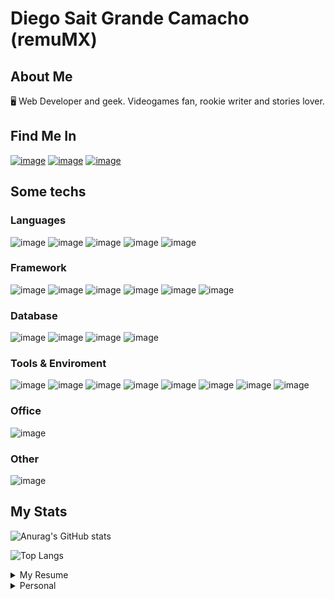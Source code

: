 # Diego Sait Grande Camacho (remuMX)
## About Me
🖥️ Web Developer and geek. Videogames fan, rookie writer and stories lover.

## Find Me In
[![image](https://img.shields.io/badge/LinkedIn-0077B5?style=for-the-badge&logo=linkedin&logoColor=white)](https://www.linkedin.com/in/diegosaitgcamacho/)
[![image](https://img.shields.io/badge/GitHub-100000?style=for-the-badge&logo=github&logoColor=white)](https://github.com/remuMX/)
[![image](https://img.shields.io/badge/Itch.io-FA5C5C?style=for-the-badge&logo=itchdotio&logoColor=white)](https://azzhaimx.itch.io/)

## Some techs
### Languages
![image](https://img.shields.io/badge/JavaScript-323330?style=for-the-badge&logo=javascript&logoColor=F7DF1E) 
![image](https://img.shields.io/badge/C%23-239120?style=for-the-badge&logo=c-sharp&logoColor=white) 
![image](https://img.shields.io/badge/Python-FFD43B?style=for-the-badge&logo=python&logoColor=blue) 
![image](https://img.shields.io/badge/HTML5-E34F26?style=for-the-badge&logo=html5&logoColor=white) 
![image](https://img.shields.io/badge/Markdown-000000?style=for-the-badge&logo=markdown&logoColor=white) 

### Framework
![image](https://img.shields.io/badge/React-20232A?style=for-the-badge&logo=react&logoColor=61DAFB) 
![image](https://img.shields.io/badge/Vue.js-35495E?style=for-the-badge&logo=vuedotjs&logoColor=4FC08D) 
![image](https://img.shields.io/badge/jQuery-0769AD?style=for-the-badge&logo=jquery&logoColor=white) 
![image](https://img.shields.io/badge/.NET-512BD4?style=for-the-badge&logo=dotnet&logoColor=white) 
![image](https://img.shields.io/badge/Node.js-339933?style=for-the-badge&logo=nodedotjs&logoColor=white)
![image](https://img.shields.io/badge/Django-092E20?style=for-the-badge&logo=django&logoColor=green)

 
### Database
![image](https://img.shields.io/badge/Microsoft%20SQL%20Server-CC2927?style=for-the-badge&logo=microsoft%20sql%20server&logoColor=white)
![image](https://img.shields.io/badge/MariaDB-003545?style=for-the-badge&logo=mariadb&logoColor=white)
![image](https://img.shields.io/badge/MongoDB-4EA94B?style=for-the-badge&logo=mongodb&logoColor=white)
![image](https://img.shields.io/badge/SQLite-07405E?style=for-the-badge&logo=sqlite&logoColor=white)
 
### Tools & Enviroment
![image](https://img.shields.io/badge/Visual_Studio-5C2D91?style=for-the-badge&logo=visual%20studio&logoColor=white)
![image](https://img.shields.io/badge/Visual_Studio_Code-0078D4?style=for-the-badge&logo=visual%20studio%20code&logoColor=white)
![image](https://img.shields.io/badge/Windows-0078D6?style=for-the-badge&logo=windows&logoColor=white)
![image](https://img.shields.io/badge/Android_Studio-3DDC84?style=for-the-badge&logo=android-studio&logoColor=white)
![image](https://img.shields.io/badge/microsoft%20azure-0089D6?style=for-the-badge&logo=microsoft-azure&logoColor=white)
![image](https://img.shields.io/badge/Postman-FF6C37?style=for-the-badge&logo=Postman&logoColor=white)
![image](https://img.shields.io/badge/Selenium-43B02A?style=for-the-badge&logo=Selenium&logoColor=white)
![image](https://img.shields.io/badge/Swagger-85EA2D?style=for-the-badge&logo=Swagger&logoColor=white)
 
### Office
![image](https://img.shields.io/badge/Microsoft_Office-D83B01?style=for-the-badge&logo=microsoft-office&logoColor=white)
 
### Other
![image](https://img.shields.io/badge/Unity-100000?style=for-the-badge&logo=unity&logoColor=white)

## My Stats
![Anurag's GitHub stats](https://github-readme-stats.vercel.app/api?username=remuMX&show_icons=true)

![Top Langs](https://github-readme-stats.vercel.app/api/top-langs/?username=remuMx)

<details>
  <summary> My Resume</summary>
 
 ### Education
 
 ### Experience
 
 
</details>

<details>
  <summary>Personal</summary>
 
 ### Hobbies
 
 ### Geek Contact
 
 
</details>
